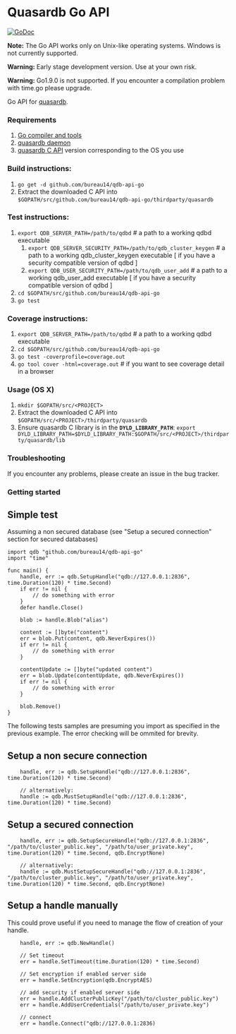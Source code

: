 Quasardb Go API
=================
[![GoDoc](https://godoc.org/github.com/golang/gddo?status.svg)](http://godoc.org/github.com/bureau14/qdb-api-go)

**Note:** The Go API works only on Unix-like operating systems. Windows is not currently supported.

**Warning:** Early stage development version. Use at your own risk.

**Warning:** Go1.9.0 is not supported. If you encounter a compilation problem with time.go please upgrade.

Go API for [quasardb](https://www.quasardb.net/).


### Requirements

1. [Go compiler and tools](https://golang.org/)
1. [quasardb daemon](https://www.quasardb.net/download/index.html)
1. [quasardb C API](https://www.quasardb.net/download/index.html) version corresponding to the OS you use

### Build instructions:
1. `go get -d github.com/bureau14/qdb-api-go`
1. Extract the downloaded C API into `$GOPATH/src/github.com/bureau14/qdb-api-go/thirdparty/quasardb`

### Test instructions:
1.  `export QDB_SERVER_PATH=/path/to/qdbd` # a path to a working qdbd executable
    1.  `export QDB_SERVER_SECURITY_PATH=/path/to/qdb_cluster_keygen` # a path to a working qdb_cluster_keygen executable [ if you have a security compatible version of qdbd ]
    1.  `export QDB_USER_SECURITY_PATH=/path/to/qdb_user_add` # a path to a working qdb_user_add executable [ if you have a security compatible version of qdbd ]
1. `cd $GOPATH/src/github.com/bureau14/qdb-api-go`
1. `go test`

### Coverage instructions:
1. `export QDB_SERVER_PATH=/path/to/qdbd` # a path to a working qdbd executable
1. `cd $GOPATH/src/github.com/bureau14/qdb-api-go`
1. `go test -coverprofile=coverage.out`
1. `go tool cover -html=coverage.out` # if you want to see coverage detail in a browser

### Usage (OS X)
1. `mkdir $GOPATH/src/<PROJECT>`
1. Extract the downloaded C API into `$GOPATH/src/<PROJECT>/thirdparty/quasardb`
1. Ensure quasardb C library is in the **`DYLD_LIBRARY_PATH`**: `export DYLD_LIBRARY_PATH=$DYLD_LIBRARY_PATH:$GOPATH/src/<PROJECT>/thirdparty/quasardb/lib`

### Troubleshooting

If you encounter any problems, please create an issue in the bug tracker.

### Getting started
## Simple test
Assuming a non secured database (see "Setup a secured connection" section for secured databases)
```
import qdb "github.com/bureau14/qdb-api-go"
import "time"

func main() {
    handle, err := qdb.SetupHandle("qdb://127.0.0.1:2836", time.Duration(120) * time.Second)
    if err != nil {
        // do something with error
    }
    defer handle.Close()

    blob := handle.Blob("alias")

    content := []byte("content")
    err = blob.Put(content, qdb.NeverExpires())
    if err != nil {
        // do something with error
    }

    contentUpdate := []byte("updated content")
    err = blob.Update(contentUpdate, qdb.NeverExpires())
    if err != nil {
        // do something with error
    }

    blob.Remove()
}
```

The following tests samples are presuming you import as specified in the previous example.
The error checking will be ommited for brevity.

## Setup a non secure connection
```
    handle, err := qdb.SetupHandle("qdb://127.0.0.1:2836", time.Duration(120) * time.Second)

    // alternatively:
    handle := qdb.MustSetupHandle("qdb://127.0.0.1:2836", time.Duration(120) * time.Second)
```

## Setup a secured connection
```
    handle, err := qdb.SetupSecureHandle("qdb://127.0.0.1:2836", "/path/to/cluster_public.key", "/path/to/user_private.key", time.Duration(120) * time.Second, qdb.EncryptNone)

    // alternatively:
    handle := qdb.MustSetupSecureHandle("qdb://127.0.0.1:2836", "/path/to/cluster_public.key", "/path/to/user_private.key", time.Duration(120) * time.Second, qdb.EncryptNone)
```

## Setup a handle manually
This could prove useful if you need to manage the flow of creation of your handle.
```
    handle, err := qdb.NewHandle()

    // Set timeout
    err = handle.SetTimeout(time.Duration(120) * time.Second)

    // Set encryption if enabled server side
    err = handle.SetEncryption(qdb.EncryptAES)

    // add security if enabled server side
    err = handle.AddClusterPublicKey("/path/to/cluster_public.key")
    err = handle.AddUserCredentials("/path/to/user_private.key")

    // connect
    err = handle.Connect("qdb://127.0.0.1:2836)
```
